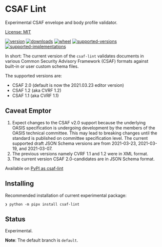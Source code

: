 # CSAF Lint

Experimental CSAF envelope and body profile validator.

[License: MIT](https://github.com/sthagen/csaf-lint/blob/default/LICENSE)

[![version](https://img.shields.io/pypi/v/csaf-lint.svg?style=flat)](https://pypi.python.org/pypi/csaf-lint/)
[![downloads](https://img.shields.io/pypi/dm/csaf-lint.svg?style=flat)](https://pypi.python.org/pypi/csaf-lint/)
[![wheel](https://img.shields.io/pypi/wheel/csaf-lint.svg?style=flat)](https://pypi.python.org/pypi/csaf-lint/)
[![supported-versions](https://img.shields.io/pypi/pyversions/csaf-lint.svg?style=flat)](https://pypi.python.org/pypi/csaf-lint/)
[![supported-implementations](https://img.shields.io/pypi/implementation/csaf-lint.svg?style=flat)](https://pypi.python.org/pypi/csaf-lint/)

In short: The current version of the `csaf-lint` validates documents in various
Common Security Advisory Framework (CSAF) formats against built-in or user custom schema files.

The supported  versions are:

* CSAF 2.0 (default is now the 2021.03.23 editor version)
* CSAF 1.2 (aka CVRF 1.2)
* CSAF 1.1 (aka CVRF 1.1)

## Caveat Emptor

1. Expect changes to the CSAF v2.0 support because the underlying OASIS specification
is undergoing development by the members of the OASIS technical committee.
   This may lead to breaking changes until the standard is published on
committee specification level.
   The current supported draft JSON Schema versions are from 2021-03-23, 2021-03-19, and 2021-03-07.
2. The previous versions namely CVRF 1.1 and 1.2 were in XML format.
3. The current version CSAF 2.0-candidates are in JSON Schema format.

Available on [PyPI as csaf-lint](https://pypi.org/project/csaf-lint/)

## Installing

Recommended installation of current experimental package:

```console
❯ python -m pipx install csaf-lint
```

## Status

Experimental.

**Note**: The default branch is `default`.
